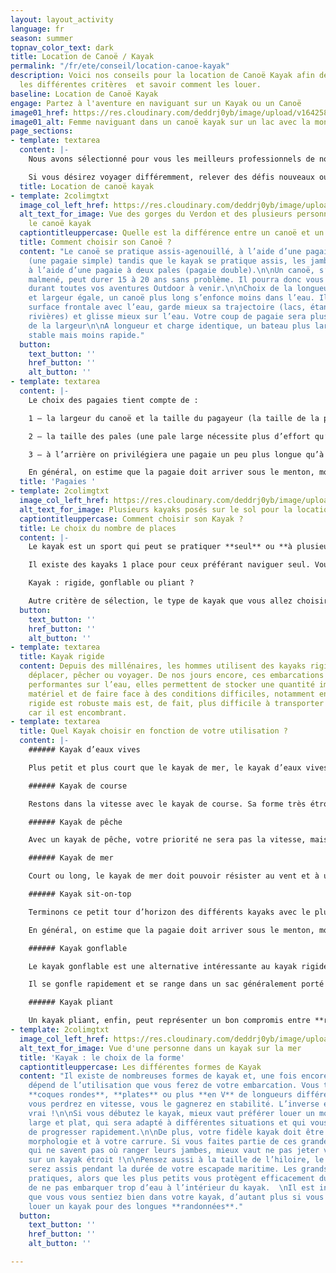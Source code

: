 ```yaml
---
layout: layout_activity
language: fr
season: summer
topnav_color_text: dark
title: Location de Canoë / Kayak
permalink: "/fr/ete/conseil/location-canoe-kayak"
description: Voici nos conseils pour la location de Canoë Kayak afin de connaitre
  les différentes critères  et savoir comment les louer.
baseline: Location de Canoë Kayak
engage: Partez à l'aventure en naviguant sur un Kayak ou un Canoë
image01_href: https://res.cloudinary.com/deddrj0yb/image/upload/v1642588328/website/summer/jeff-isaak-p7nrRdMDebM-unsplash_wxc6gr.jpg
image01_alt: Femme naviguant dans un canoë kayak sur un lac avec la montagne derrière
page_sections:
- template: textarea
  content: |-
    Nous avons sélectionné pour vous les meilleurs professionnels de nos régions afin de vous proposer à la location les meilleurs canoë et kayak.

    Si vous désirez voyager différemment, relever des défis nouveaux ou tout simplement partir à l’aventure le temps d’un week-end, le kayak ou le canoë deviendra vite votre moyen de déplacement favori. Evoluer en pleine **mer** ou au beau milieu d’une **rivière** à bord d’un kayak ou d’un canoë offre une sensation de liberté inégalée. Vous pourrez, en effet, accéder à des endroits uniques et reculés, souvent inaccessibles en voiture ou à pied !
  title: Location de canoë kayak
- template: 2colimgtxt
  image_col_left_href: https://res.cloudinary.com/deddrj0yb/image/upload/v1643958860/website/summer/noah-basle-KQljDf-X3SA-unsplash_qegbax.jpg
  alt_text_for_image: Vue des gorges du Verdon et des plusieurs personnes pratiquant
    le canoë kayak
  captiontitleuppercase: Quelle est la différence entre un canoë et un kayak ?
  title: Comment choisir son Canoë ?
  content: "Le canoë se pratique assis-agenouillé, à l’aide d’une pagaie à une pale
    (une pagaie simple) tandis que le kayak se pratique assis, les jambes allongées,
    à l’aide d’une pagaie à deux pales (pagaie double).\n\nUn canoë, s’il n’est pas
    malmené, peut durer 15 à 20 ans sans problème. Il pourra donc vous accompagner
    durant toutes vos aventures Outdoor à venir.\n\nChoix de la longueur \n\nA charge
    et largeur égale, un canoë plus long s’enfonce moins dans l’eau. Il a moins de
    surface frontale avec l’eau, garde mieux sa trajectoire (lacs, étangs, grandes
    rivières) et glisse mieux sur l’eau. Votre coup de pagaie sera plus efficace.\n\nChoix
    de la largeur\n\nA longueur et charge identique, un bateau plus large sera plus
    stable mais moins rapide."
  button:
    text_button: ''
    href_button: ''
    alt_button: ''
- template: textarea
  content: |-
    Le choix des pagaies tient compte de :

    1 – la largeur du canoë et la taille du pagayeur (la taille de la pagaie est proportionnelle à la largeur du canoë et à la taille du pagayeur).

    2 – la taille des pales (une pale large nécessite plus d’effort qu’une pale normale). En eau vive, ayez toujours une pagaie de secours immédiatement accessible, cela peut être très utile…

    3 – à l’arrière on privilégiera une pagaie un peu plus longue qu’à l’avant pour faciliter la direction ; une pagaie plus courte à l’avant permet de changer facilement de côté pour orienter l’avant du canoë.

    En général, on estime que la pagaie doit arriver sous le menton, moins la hauteur du poing (10 cm en moyenne).
  title: 'Pagaies '
- template: 2colimgtxt
  image_col_left_href: https://res.cloudinary.com/deddrj0yb/image/upload/v1642588329/website/summer/drew-dau-zMSkCFHSXTU-unsplash_tbki8m.jpg
  alt_text_for_image: Plusieurs kayaks posés sur le sol pour la location
  captiontitleuppercase: Comment choisir son Kayak ?
  title: Le choix du nombre de places
  content: |-
    Le kayak est un sport qui peut se pratiquer **seul** ou **à plusieurs**. Suivant la sortie kayak que vous envisagez et votre pratique habituelle, il conviendra en premier lieu de sélectionner la capacité d’accueil de votre embarcation.

    Il existe des kayaks 1 place pour ceux préférant naviguer seul. Vous trouverez également des kayaks 2 places, des kayaks 3 places et des kayaks 4 places, qui conviendront parfaitement à ceux qui préfèrent la navigation à plusieurs, souvent plus rassurantes également. Si vous avez des enfants en bas âge par exemple, il est préférable d’opter pour un kayak à plusieurs places par soucis de sécurité.

    Kayak : rigide, gonflable ou pliant ?

    Autre critère de sélection, le type de kayak que vous allez choisir. Sur le marché, vous trouverez des kayaks rigides, des kayaks gonflables et des kayaks pliants. Chacun de ces kayaks possède naturellement ses qualités et ses inconvénients, mais c’est surtout votre utilisation qui va déterminer le type de kayak à favoriser.
  button:
    text_button: ''
    href_button: ''
    alt_button: ''
- template: textarea
  title: Kayak rigide
  content: Depuis des millénaires, les hommes utilisent des kayaks rigides pour se
    déplacer, pêcher ou voyager. De nos jours encore, ces embarcations sont les plus
    performantes sur l’eau, elles permettent de stocker une quantité importante de
    matériel et de faire face à des conditions difficiles, notamment en mer. Un kayak
    rigide est robuste mais est, de fait, plus difficile à transporter et à stocker
    car il est encombrant.
- template: textarea
  title: Quel Kayak choisir en fonction de votre utilisation ?
  content: |-
    ###### Kayak d’eaux vives

    Plus petit et plus court que le kayak de mer, le kayak d’eaux vives est pensé pour vous permettre d’évoluer dans des rivières et dans les torrents les plus fougueux. Ils peuvent parfois être très trapus, s’il s’agit de descendre des eaux très tumultueuses. Un kayak dédié aux aventurières et explorateurs en quête d’adrénaline !

    ###### Kayak de course

    Restons dans la vitesse avec le kayak de course. Sa forme très étroite et son profil en V le rendent idéal pour fendre l’eau et donc gagner en vitesse. Ils sont naturellement plus instables qu’un kayak de mer et se dirigent grâce à un gouvernail actionné avec les pieds. Le kayak de course est parfaitement adapté à la compétition et est plutôt réservé aux kayakistes chevronnés.

    ###### Kayak de pêche

    Avec un kayak de pêche, votre priorité ne sera pas la vitesse, mais bien la stabilité. Assez court mais large, ce type de kayak est souvent paré de couleurs “camouflage”, idéales pour avancer discrètement dans des milieux naturels. Vous pourrez vous tenir debout sur certains, alors que d’autres disposent d’un système de propulsion au niveau des pieds, ce qui vous permet de pêcher tout en avançant.

    ###### Kayak de mer

    Court ou long, le kayak de mer doit pouvoir résister au vent et à une mer formée. La stabilité est donc primordiale, tout comme le confort et la réactivité du kayak, vous permettant de ne pas vous épuiser inutilement. Le kayak de mer est généralement plus long que ses cousins pour garder le cap durant sa randonnée en kayak. Evitez à tout prix des coques plates qui ne manqueront pas de vous renverser en cas de mer formée ! Préférez des coques rondes ou en V, pour une meilleure stabilité en cas de vagues importantes. Equipé d’une dérive pour conserver sa trajectoire, le kayak de mer doit absolument répondre aux spécifications de la division D240.

    ###### Kayak sit-on-top

    Terminons ce petit tour d’horizon des différents kayaks avec le plus fameux d’entre eux, à savoir le kayak sit-on-top. Le sit-on-top, littéralement “assis dessus”, est insubmersible car il est conçu autour d’une double coque. Non ponté, il est particulièrement adapté aux débutants et aux personnes souhaitant réaliser des courtes randonnées en bord de plage. Vous serez à l’aise sur ce type de kayak ouvert, toutefois vous ne pourrez pas l’utiliser pour de longues expéditions.

    En général, on estime que la pagaie doit arriver sous le menton, moins la hauteur du poing (10 cm en moyenne).

    ###### Kayak gonflable

    Le kayak gonflable est une alternative intéressante au kayak rigide et il convient à de très nombreuses utilisations. Les fabricants rivalisent d’ingéniosité afin de proposer des kayaks gonflables durables, **résistants** et surtout **pratiques**. En effet, les principales qualités d’un kayak gonflable sont son encombrement minime et sa simplicité d’utilisation.

    Il se gonfle rapidement et se range dans un sac généralement porté sur le dos, il est **léger** mais solide car il est gonflé sous haute pression. Certains modèles de kayaks gonflables disposent même de technologies améliorant leur rigidité. Le kayak gonflable est l’**embarcation familiale** par excellence, il vous permettra de vous divertir en toute sécurité dans des **eaux calmes**. Cependant, il n’est pas le plus adapté au grand large et offre un volume de chargement réduit.

    ###### Kayak pliant

    Un kayak pliant, enfin, peut représenter un bon compromis entre **robustesse** et **praticité**. Comme son nom l’indique, il s’agit d’un kayak démontable constitué d’une structure recouverte d’une toile. Plus long à monter qu’un kayak gonflable, il permet néanmoins d’obtenir un niveau de rigidité tout à fait satisfaisant et des performances exceptionnelles. Il se range facilement dans une valise une fois plié.
- template: 2colimgtxt
  image_col_left_href: https://res.cloudinary.com/deddrj0yb/image/upload/v1642588327/website/summer/art-rachen-aKqJCZSP4t4-unsplash_b1obn5.jpg
  alt_text_for_image: Vue d'une personne dans un kayak sur la mer
  title: 'Kayak : le choix de la forme'
  captiontitleuppercase: Les différentes formes de Kayak
  content: "Il existe de nombreuses formes de kayak et, une fois encore, le choix
    dépend de l’utilisation que vous ferez de votre embarcation. Vous trouverez des
    **coques rondes**, **plates** ou plus **en V** de longueurs différentes. Ce que
    vous perdrez en vitesse, vous le gagnerez en stabilité. L’inverse est tout aussi
    vrai !\n\nSi vous débutez le kayak, mieux vaut préférer louer un modèle polyvalent,
    large et plat, qui sera adapté à différentes situations et qui vous permettra
    de progresser rapidement.\n\nDe plus, votre fidèle kayak doit être adapté à votre
    morphologie et à votre carrure. Si vous faites partie de ces grandes personnes
    qui ne savent pas où ranger leurs jambes, mieux vaut ne pas jeter votre dévolu
    sur un kayak étroit !\n\nPensez aussi à la taille de l’hiloire, le trou où vous
    serez assis pendant la durée de votre escapade maritime. Les grands hiloires sont
    pratiques, alors que les plus petits vous protègent efficacement du froid et permettent
    de ne pas embarquer trop d’eau à l’intérieur du kayak.  \nIl est indispensable
    que vous vous sentiez bien dans votre kayak, d’autant plus si vous prévoyez de
    louer un kayak pour des longues **randonnées**."
  button:
    text_button: ''
    href_button: ''
    alt_button: ''

---
```

